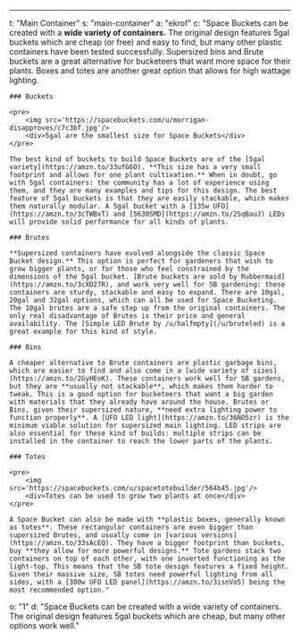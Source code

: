 ---
t: "Main Container"
s: "main-container"
a: "ekrof"
c: "Space Buckets can be created with a **wide variety of containers.** The original design features 5gal buckets which are cheap (or free) and easy to find, but many other plastic containers have been tested successfully. Supersized bins and Brute buckets are a great alternative for bucketeers that want more space for their plants. Boxes and totes are another great option that allows for high wattage lighting.

    ### Buckets

    <pre>
        <img src='https://spacebuckets.com/u/morrigan-disapproves/c7c3bf.jpg'/>
        <div>5gal are the smallest size for Space Buckets</div>
    </pre>

    The best kind of buckets to build Space Buckets are of the [5gal variety](https://amzn.to/33ufG6O). **This size has a very small footprint and allows for one plant cultivation.** When in doubt, go with 5gal containers: the community has a lot of experience using them, and they are many examples and tips for this design. The best feature of 5gal buckets is that they are easily stackable, which makes them naturally modular. A 5gal bucket with a [135w UFO](https://amzn.to/3cTWBxT) and [5630SMD](https://amzn.to/2SqBauJ) LEDs will provide solid performance for all kinds of plants.

    ### Brutes

    **Supersized containers have evolved alongside the classic Space Bucket design.** This option is perfect for gardeners that wish to grow bigger plants, or for those who feel constrained by the dimensions of the 5gal bucket. [Brute buckets are sold by Rubbermaid](https://amzn.to/3cXD27R), and work very well for SB gardening: these containers are sturdy, stackable and easy to expand. There are 10gal, 20gal and 32gal options, which can all be used for Space Bucketing. The 10gal brutes are a safe step up from the original containers. The only real disadvantage of Brutes is their price and general availability. The [Simple LED Brute by /u/halfmpty](/u/bruteled) is a great example for this kind of style.

    ### Bins

    A cheaper alternative to Brute containers are plastic garbage bins, which are easier to find and also come in a [wide variety of sizes](https://amzn.to/2GyHEoK). These containers work well for SB gardens, but they are **usually not stackable**, which makes them harder to tweak. This is a good option for bucketeers that want a big garden with materials that they already have around the house. Brutes or Bins, given their supersized nature, **need extra lighting power to function properly**. A [UFO LED light](https://amzn.to/36NO5zr) is the minimum viable solution for supersized main lighting. LED strips are also essential for these kind of builds: multiple strips can be installed in the container to reach the lower parts of the plants.

    ### Totes

    <pre>
        <img src='https://spacebuckets.com/u/spacetotebuilder/564b45.jpg'/>
        <div>Totes can be used to grow two plants at once</div>
    </pre>

    A Space Bucket can also be made with **plastic boxes, generally known as totes**. These rectangular containers are even bigger than supersized Brutes, and usually come in [various versions](https://amzn.to/33sAcEQ). They have a bigger footprint than buckets, buy **they allow for more powerful designs.** Tote gardens stack two containers on top of each other, with one inverted functioning as the light-top. This means that the SB tote design features a fixed height. Given their massive size, SB totes need powerful lighting from all sides, with a [300w UFO LED panel](https://amzn.to/3isnVo5) being the most recommended option."
o: "1"
d: "Space Buckets can be created with a wide variety of containers. The original design features 5gal buckets which are cheap, but many other options work well."